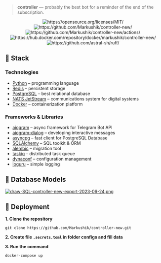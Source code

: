 > **controller** — probably the best bot for a reminder of the end of the subscription.

<p align="center">
<img src="https://img.shields.io/badge/License-MIT-136F63.svg?style=flat-square" alt="https://opensource.org/licenses/MIT/">
<img src="https://img.shields.io/github/last-commit/Markushik/controller-new.svg?style=flat-square" alt="https://github.com/Markushik/controller-new/">
<img src="https://github.com/Markushik/controller-new/actions/workflows/CI.yaml/badge.svg?style=flat-square" alt="https://github.com/Markushik/controller-new/actions/">
<img src="https://img.shields.io/badge/Docker%20Hub-controller--new-136F63?style=flat-square" alt="https://hub.docker.com/repository/docker/markushik/controller-new/">
<img src="https://img.shields.io/endpoint?url=https://raw.githubusercontent.com/charliermarsh/ruff/main/assets/badge/v2.json?style=flat-square" alt="https://github.com/astral-sh/ruff/">

## 🚀 Stack

### Technologies

- [Python](https://www.python.org/) – programming language
- [Redis](https://redis.io/) – persistent storage
- [PostgreSQL](https://www.postgresql.org/) – best relational database
- [NATS JetStream](https://nats.io/) – communications system for digital systems
- [Docker](https://www.docker.com/) – containerization platform

### Frameworks & Libraries

- [aiogram](https://github.com/aiogram/aiogram) – async framework for Telegram Bot API
- [aiogram-dialog](https://github.com/Tishka17/aiogram_dialog) – developing interactive messages
- [asyncpg](https://github.com/MagicStack/asyncpg) – fast client for PostgreSQL Database
- [SQLAlchemy](https://github.com/sqlalchemy/sqlalchemy) – SQL toolkit & ORM
- [alembic](https://github.com/sqlalchemy/alembic) – migration tool
- [taskiq](https://github.com/taskiq-python/taskiq) – distributed task queue
- [dynaconf](https://github.com/dynaconf/dynaconf) – configuration management
- [loguru](https://github.com/Delgan/loguru) – simple logging

## 🐘 Database Models

[![draw-SQL-controller-new-export-2023-06-24.png](https://i.postimg.cc/dV4hPNdG/draw-SQL-controller-new-export-2023-06-24.png)](https://postimg.cc/fVSzYK8b)

## 🐋 Deployment

**1. Clone the repository**

```
git clone https://github.com/Markushik/controller-new.git
```

**2. Create file `.secrets.toml` in folder configs and fill data**

**3. Run the command**

```
docker-compose up
```
